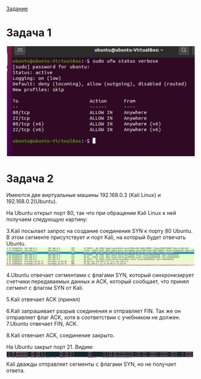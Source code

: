 [Задание](https://github.com/netology-code/ibnet-homeworks/tree/v2/03_tcpudp)

# Задача 1
![1.png](1.png)


# Задача 2

Имеются две виртуальные машины 192.168.0.3 (Kali Linux) и 192.168.0.2(Ubuntu).

На  Ubuntu открыт порт 80, так что при обращении  Kali Linux к ней получаем следующую картину:

3.Kali посылает запрос на создание соединения SYN к порту 80  Ubuntu. В этом сегменте присутствует и порт Kali, на который будет отвечать Ubuntu.
![2.png](2.png)

4.Ubuntu отвечает сегментами с флагами SYN, который синхронизирует счетчики передаваемых данных и ACK, который сообщает, что принял сегмент с флагом SYN от Kali.

5.Kali отвечает ACK (принял)

6.Kali запрашивает разрыв соединения и отправляет FIN. Так же он отправляет флаг ACK, хотя в соответствии с учебником не должен.
7.Ubuntu отвечает FIN, ACK.

8.Kali отвечает ACK, соединение закрыто.

На  Ubuntu закрыт порт 21. Видим:
![3.png](3.png)
Kali дважды отправляет сегменты с флагами SYN, но не получает ответа. 

